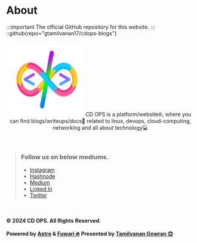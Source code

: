# About
<!-- This is the demo site for [Fuwari](https://github.com/saicaca/fuwari). -->
:::important
The official GitHub repository for this website.
:::
::github{repo="gtamilvanan17/cdops-blogs"}

<p align="center">
  <img src="/src/assets/images/image.png" alt="cdops-logo" width="200px" height="200px"/>
  <a class="link text-[var(--primary)] font-medium" target="_blank" >CD OPS</a> is a platform/website🌐, where you can find blogs/writeups/docs📝 related to linux, devops, cloud-computing, networking and all about technology💻
  <br>
</p>

<br>

> ### Follow us on below mediums.
> - [Instagram](https://instagram.com/cdops_official)
> - [Hashnode](https://cdops1official.hashnode.dev/)
> - [Medium](https://cdops1official.medium.com/)
> - [Linked In](https://linkedin.com/in/gtamilvanan17)
> - [Twitter](https://x.com/GTamilvananOff)

<br>

#### © 2024 CD OPS. All Rights Reserved.
**Powered by <a class="link text-[var(--primary)] font-medium" target="_blank" href="https://astro.build">Astro</a> & <a class="link text-[var(--primary)] font-medium" target="_blank" href="https://github.com/saicaca/fuwari">Fuwari 🔥</a>**
**Presented by <a class="link text-[var(--primary)] font-medium" target="_blank" href="https://gtamilvanan17.github.io/portfolio">Tamilvanan Gowran 😊</a>**